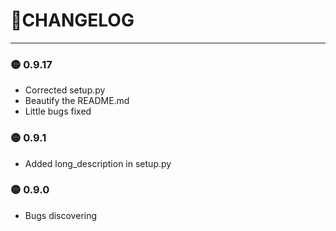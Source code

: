 # 🦜CHANGELOG

---

### 🟡 0.9.17

* Corrected setup.py
* Beautify the README.md
* Little bugs fixed

### 🟡 0.9.1

* Added long_description in setup.py

### 🟡 0.9.0

* Bugs discovering